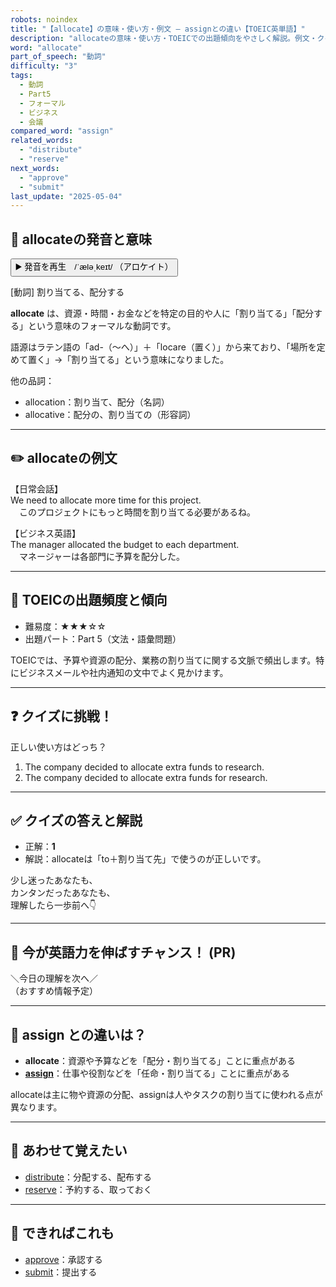 ```yaml
---
robots: noindex
title: "【allocate】の意味・使い方・例文 ― assignとの違い【TOEIC英単語】"
description: "allocateの意味・使い方・TOEICでの出題傾向をやさしく解説。例文・クイズ付きでassignとの違いもわかりやすく学べます。"
word: "allocate"
part_of_speech: "動詞"
difficulty: "3"
tags:
  - 動詞
  - Part5
  - フォーマル
  - ビジネス
  - 会議
compared_word: "assign"
related_words:
  - "distribute"
  - "reserve"
next_words:
  - "approve"
  - "submit"
last_update: "2025-05-04"
---
```


## 🔰 allocateの発音と意味

<button class="play-audio" onclick="playTTS('allocate')">
  <span class="play-audio-main">
    ▶️ 発音を再生　/ˈæləˌkeɪt/
  </span>
  <span class="play-audio-sub">
    （アロケイト）
  </span>
</button>

[動詞] 割り当てる、配分する

**allocate** は、資源・時間・お金などを特定の目的や人に「割り当てる」「配分する」という意味のフォーマルな動詞です。

語源はラテン語の「ad-（～へ）」＋「locare（置く）」から来ており、「場所を定めて置く」→「割り当てる」という意味になりました。

他の品詞：  
- allocation：割り当て、配分（名詞）
- allocative：配分の、割り当ての（形容詞）

---

## ✏️ allocateの例文

【日常会話】  
We need to allocate more time for this project.  
　このプロジェクトにもっと時間を割り当てる必要があるね。

【ビジネス英語】  
The manager allocated the budget to each department.  
　マネージャーは各部門に予算を配分した。

---

## 🎯 TOEICの出題頻度と傾向

- 難易度：★★★☆☆
- 出題パート：Part 5（文法・語彙問題）

TOEICでは、予算や資源の配分、業務の割り当てに関する文脈で頻出します。特にビジネスメールや社内通知の文中でよく見かけます。

---

## ❓ クイズに挑戦！

正しい使い方はどっち？

1. The company decided to allocate extra funds to research.  
2. The company decided to allocate extra funds for research.

---

## ✅ クイズの答えと解説

- 正解：**1**
- 解説：allocateは「to＋割り当て先」で使うのが正しいです。

少し迷ったあなたも、  
カンタンだったあなたも、  
理解したら一歩前へ👇️

---

## 🚀 今が英語力を伸ばすチャンス！ (PR)

<div class="info-center">
＼今日の理解を次へ／<br>  
（おすすめ情報予定）
</div>

---

## 🤔  assign との違いは？

- **allocate**：資源や予算などを「配分・割り当てる」ことに重点がある
- **[assign](/word/assign/)**：仕事や役割などを「任命・割り当てる」ことに重点がある

allocateは主に物や資源の分配、assignは人やタスクの割り当てに使われる点が異なります。

---

## 🧩 あわせて覚えたい

- [distribute](/word/distribute/)：分配する、配布する
- [reserve](/word/reserve/)：予約する、取っておく

---

## 📖 できればこれも

- [approve](/word/approve/)：承認する
- [submit](/word/submit/)：提出する

<!-- cvid: aid40_bid45 -->
